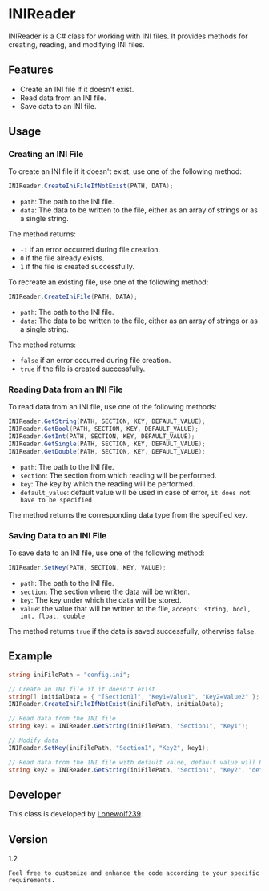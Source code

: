# INIReader

INIReader is a C# class for working with INI files. It provides methods for creating, reading, and modifying INI files.

## Features

- Create an INI file if it doesn't exist.
- Read data from an INI file.
- Save data to an INI file.

## Usage

### Creating an INI File

To create an INI file if it doesn't exist, use one of the following method:

```cs
INIReader.CreateIniFileIfNotExist(PATH, DATA);
```

- `path`: The path to the INI file.
- `data`: The data to be written to the file, either as an array of strings or as a single string.

The method returns:
- `-1` if an error occurred during file creation.
- `0` if the file already exists.
- `1` if the file is created successfully.

To recreate an existing file, use one of the following method:

```cs
INIReader.CreateIniFile(PATH, DATA);
```

- `path`: The path to the INI file.
- `data`: The data to be written to the file, either as an array of strings or as a single string.

The method returns:
- `false` if an error occurred during file creation.
- `true` if the file is created successfully.

### Reading Data from an INI File

To read data from an INI file, use one of the following methods:

```cs
INIReader.GetString(PATH, SECTION, KEY, DEFAULT_VALUE);
INIReader.GetBool(PATH, SECTION, KEY, DEFAULT_VALUE);
INIReader.GetInt(PATH, SECTION, KEY, DEFAULT_VALUE);
INIReader.GetSingle(PATH, SECTION, KEY, DEFAULT_VALUE);
INIReader.GetDouble(PATH, SECTION, KEY, DEFAULT_VALUE);
```

- `path`: The path to the INI file.
- `section`: The section from which reading will be performed.
- `key`: The key by which the reading will be performed.
- `default_value`: default value will be used in case of error, `it does not have to be specified`

The method returns the corresponding data type from the specified key.

### Saving Data to an INI File

To save data to an INI file, use one of the following method:

```cs
INIReader.SetKey(PATH, SECTION, KEY, VALUE);
```

- `path`: The path to the INI file.
- `section`: The section where the data will be written.
- `key`: The key under which the data will be stored.
- `value`: the value that will be written to the file, `accepts: string, bool, int, float, double`

The method returns `true` if the data is saved successfully, otherwise `false`.

## Example

```cs
string iniFilePath = "config.ini";

// Create an INI file if it doesn't exist
string[] initialData = { "[Section1]", "Key1=Value1", "Key2=Value2" };
INIReader.CreateIniFileIfNotExist(iniFilePath, initialData);

// Read data from the INI file
string key1 = INIReader.GetString(iniFilePath, "Section1", "Key1");

// Modify data
INIReader.SetKey(iniFilePath, "Section1", "Key2", key1);

// Read data from the INI file with default value, default value will be used in case of error
string key2 = INIReader.GetString(iniFilePath, "Section1", "Key2", "default");
```

## Developer

This class is developed by [Lonewolf239](https://github.com/Lonewolf239).

## Version

1.2

`Feel free to customize and enhance the code according to your specific requirements.`

